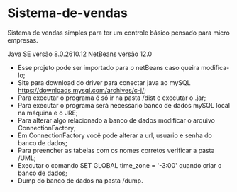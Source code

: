 # Sistema-de-vendas

Sistema de vendas simples para ter um controle básico pensado para micro empresas.

Java SE versão 8.0.2610.12
NetBeans versão 12.0

- Esse projeto pode ser importado para o netBeans caso queira modifica-lo;
- Site para download do driver para conectar java ao mySQL https://downloads.mysql.com/archives/c-j/;
- Para executar o programa é só ir na pasta /dist e executar o .jar;
- Para executar o programa será necessário banco de dados mySQL local na máquina e o  JRE;
- Para alterar algo relacionado a banco de dados modificar o arquivo ConnectionFactory;
- Em ConnectionFactory você pode alterar a url, usuario e senha do banco de dados;
- Para preencher as tabelas com os nomes corretos verificar a pasta /UML;
- Executar o comando SET GLOBAL time_zone = '-3:00' quando criar o banco de dados;
- Dump do banco de dados na pasta /dump.
